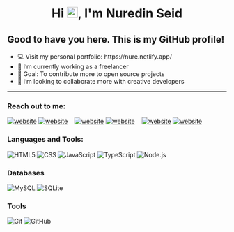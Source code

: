 <h1 align="center">Hi <img src="https://media.giphy.com/media/hvRJCLFzcasrR4ia7z/giphy.gif" width="25px" alt="waving hand">, I'm Nuredin Seid</h1>

<h2>Good to have you here. This is my GitHub profile!</h2>

<ul>
  <li>💻 Visit my personal portfolio: https://nure.netlify.app/
  <li>🌱 I’m currently working as a freelancer</li>
  <li>🦅 Goal: To contribute more to open source projects</li>
  <li>👯 I’m looking to collaborate more with creative developers</li>
</ul>

<hr />

### Reach out to me:

[![website](./img/email-dark.png)](mailto:Nuredinxos@gmail.com#gh-light-mode-only)
[![website](./img/email-light.png)](mailto:Nuredinxos@gmail.com#gh-dark-mode-only)
&nbsp;&nbsp;
[![website](./img/telegram-dark.png)](https://t.me/xos_tour#gh-light-mode-only)
[![website](./img/telegram-light.png)](https://t.me/xos_tour#gh-dark-mode-only)
&nbsp;&nbsp;
[![website](./img/instagram-light.svg)](https://instagram.com/nure_xos#gh-light-mode-only)
[![website](./img/instagram-dark.svg)](https://instagram.com/nure_xos#gh-dark-mode-only)


<h3>Languages and Tools:</h3>
<p>
  <img alt="HTML5" src="https://img.shields.io/badge/-HTML5-E34F26?style=flat-square&logo=html5&logoColor=white" />
  <img alt="CSS" src="https://img.shields.io/badge/-CSS3-2088F2?style=flat-square&logo=css3&logoColor=white" />
  <img alt="JavaScript" src="https://img.shields.io/badge/-JavaScript-2088F2?style=flat-square&logo=Javascript&logoColor=white" />
  <img alt="TypeScript" src="https://img.shields.io/badge/-TypeScript-007ACC?style=flat-square&logo=typescript&logoColor=white" />
  <img alt="Node.js" src="https://img.shields.io/badge/-Node.js-43853d?style=flat-square&logo=Node.js&logoColor=white" />

</p>

<h3>Databases</h3>
<p>
  <img alt="MySQL" src="https://img.shields.io/badge/-MySQL-4D588E?style=flat-square&logo=mysql&logoColor=white" />
  <img alt="SQLite" src="https://img.shields.io/badge/-SQLite-4D588E?style=flat-square&logo=sqlite&logoColor=white" />

</p>

<h3>Tools</h3>
<p>
  <img alt="Git" src="https://img.shields.io/badge/-Git-F05032?style=flat-square&logo=git&logoColor=white" />
  <img alt="GitHub" src="https://img.shields.io/badge/-GitHub-000000?style=flat-square&logo=github&logoColor=white" />

</p>
